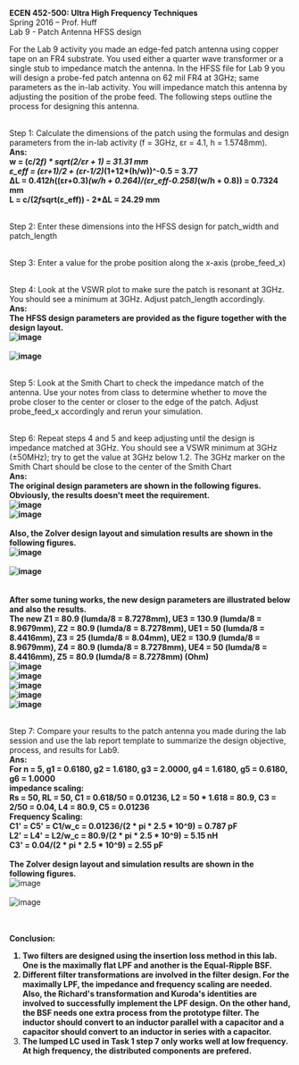 <b>ECEN 452-500: Ultra High Frequency Techniques</b><br>
Spring 2016 – Prof. Huff<br>
Lab 9 - Patch Antenna HFSS design

For the Lab 9 activity you made an edge-fed patch antenna using copper tape on an FR4 substrate. You used either a quarter wave transformer or a single stub to impedance match the antenna. In the HFSS file for Lab 9 you will design a probe-fed patch antenna on 62 mil FR4 at 3GHz; same parameters as the in-lab activity. You will impedance match this antenna by adjusting the position of the probe feed. The following steps outline the process for designing this antenna.<br>





<br>Step 1: Calculate the dimensions of the patch using the formulas and design parameters from the in-lab activity (f = 3GHz, εr = 4.1, h = 1.5748mm).<br>
<b>Ans:<br>
w = (c/2*f) * sqrt(2/εr + 1) = 31.31 mm<br>
ε_eff = (εr+1)/2  + (εr-1/2)*(1+12*(h/w))^-0.5 = 3.77<br>
ΔL = 0.412*h*((εr+0.3)*(w/h + 0.264)/(εr_eff-0.258)*(w/h + 0.8)) = 0.7324 mm<br>
L = c/(2*f*sqrt(ε_eff)) - 2*ΔL = 24.29 mm<br></b>




<br>Step 2: Enter these dimensions into the HFSS design for patch_width and patch_length<br>


<br>Step 3: Enter a value for the probe position along the x-axis (probe_feed_x)<br>



<br>Step 4: Look at the VSWR plot to make sure the patch is resonant at 3GHz. You should see a minimum at 3GHz. Adjust patch_length accordingly.<br>
<b>Ans:<br>
The HFSS design parameters are provided as the figure together with the design layout.<br>
![image](https://github.com/CourseReps/ECEN452-Spring2016/blob/master/Students/StevenYeh/Lab9/patch_hfss_design_parameters.png)<br><br>
![image](https://github.com/CourseReps/ECEN452-Spring2016/blob/master/Students/StevenYeh/Lab9/patch_hfss.png)<br>
</b>



<br>Step 5: Look at the Smith Chart to check the impedance match of the antenna. Use your notes from class to determine whether to move the probe closer to the center or closer to the edge of the patch. Adjust probe_feed_x accordingly and rerun your simulation.<br>







<br>Step 6: Repeat steps 4 and 5 and keep adjusting until the design is impedance matched at 3GHz. You should see a VSWR minimum at 3GHz (±50MHz); try to get the value at 3GHz below 1.2. The 3GHz marker on the Smith Chart should be close to the center of the Smith Chart<br>
<b>Ans:<br>
The original design parameters are shown in the following figures. Obviously, the results doesn't meet the requirement.<br>
![image](https://github.com/CourseReps/ECEN452-Spring2016/blob/master/Students/StevenYeh/Lab6/maximally_flat_parameter.jpg)<br>
![image](https://github.com/CourseReps/ECEN452-Spring2016/blob/master/Students/StevenYeh/Lab6/original_maximally_flat_tline_amp_S11_S21.jpg) <br><br>
Also, the Zolver design layout and simulation results are shown in the following figures.<br>
![image](https://github.com/CourseReps/ECEN452-Spring2016/blob/master/Students/StevenYeh/Lab6/N5_MaxFlat_LPF_Tline_Design.jpg)<br><br>
![image](https://github.com/CourseReps/ECEN452-Spring2016/blob/master/Students/StevenYeh/Lab6/N5_MaxFlat_LPF_Tline_Result.jpg)<br><br><br>
After some tuning works, the new design parameters are illustrated below and also the results.<br>
The new Z1 = 80.9 (lumda/8 = 8.7278mm), UE3 = 130.9 (lumda/8 = 8.9679mm), Z2 = 80.9 (lumda/8 = 8.7278mm), UE1 = 50 (lumda/8 = 8.4416mm), Z3 = 25 (lumda/8 = 8.04mm), UE2 = 130.9 (lumda/8 = 8.9679mm), Z4 = 80.9 (lumda/8 = 8.7278mm), UE4 = 50 (lumda/8 = 8.4416mm), Z5 = 80.9 (lumda/8 = 8.7278mm) (Ohm)<br>
![image](https://github.com/CourseReps/ECEN452-Spring2016/blob/master/Students/StevenYeh/Lab6/maximally_flat_tline_parameters.jpg)<br>
![image](https://github.com/CourseReps/ECEN452-Spring2016/blob/master/Students/StevenYeh/Lab6/maximally_flat_tline_amp_S11.jpg) <br>
![image](https://github.com/CourseReps/ECEN452-Spring2016/blob/master/Students/StevenYeh/Lab6/maximally_flat_tline_amp_S21.jpg) <br>
![image](https://github.com/CourseReps/ECEN452-Spring2016/blob/master/Students/StevenYeh/Lab6/maximally_flat_tline_phase_S11.jpg) <br>
![image](https://github.com/CourseReps/ECEN452-Spring2016/blob/master/Students/StevenYeh/Lab6/maximally_flat_tline_phase_S21.jpg) <br></b>

<br>Step 7: Compare your results to the patch antenna you made during the lab session and use the lab report template to summarize the design objective, process, and results for Lab9.<br>
<b>Ans:<br>
For n = 5, g1 = 0.6180, g2 = 1.6180, g3 = 2.0000, g4 = 1.6180, g5 = 0.6180, g6 = 1.0000<br>
impedance scaling:<br>
Rs = 50, RL = 50, C1 = 0.618/50 = 0.01236, L2 = 50 * 1.618 = 80.9, C3 = 2/50 = 0.04, L4 = 80.9, C5 = 0.01236<br>
Frequency Scaling:<br>
C1' = C5' = C1/w_c = 0.01236/(2 * pi * 2.5 * 10^9) = 0.787 pF<br>
L2' = L4' = L2/w_c = 80.9/(2 * pi * 2.5 * 10^9) = 5.15 nH<br>
C3' = 0.04/(2 * pi * 2.5 * 10^9) = 2.55 pF<br><br>
The Zolver design layout and simulation results are shown in the following figures.<br></b>
![image](https://github.com/CourseReps/ECEN452-Spring2016/blob/master/Students/StevenYeh/Lab6/N5_MaxFlat_LPF_LC_Design.jpg)<br><br>
![image](https://github.com/CourseReps/ECEN452-Spring2016/blob/master/Students/StevenYeh/Lab6/N5_MaxFlat_LPF_LC_Result.jpg)<br><br><br>





<b>Conclusion:<br>

1. Two filters are designed using the insertion loss method in this lab. One is the maximally flat LPF and another is the Equal-Ripple BSF.<br>
2. Different filter transformations are involved in the filter design. For the maximally LPF, the impedance and frequency scaling are needed. Also, the Richard's transformation and Kuroda's identities are involved to successfully implement the LPF design. On the other hand, the BSF needs one extra process from the prototype filter. The inductor should convert to an inductor parallel with a capacitor and a capacitor should convert to an inductor in series with a capacitor.
3. The lumped LC used in Task 1 step 7 only works well at low frequency. At high frequency, the distributed components are prefered.</b>
